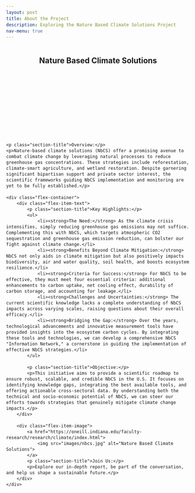```yaml
---
layout: post
title: About the Project
description: Exploring the Nature Based Climate Solutions Project
nav-menu: true
---
```


<html>
<head>
  <style>
    .flex-container {
      display: flex;
      justify-content: space-between;
      align-items: start; /* change from center to start to align at the top */
    }

    .flex-item-text {
      flex: 1;
      padding-right: 20px;
    }
    
    .flex-item-image {
      flex: 1;
    }

    .flex-item-image a img {
      max-width: 100%;
      height: auto;
    }

    .section-title {
      font-weight: bold;
      margin-top: 20px;
      margin-bottom: 10px;
    }

    /* Control banner height */
    #banner {
      height: 250px; /* You can adjust this value */
      overflow: hidden;
    }

    /* Space between bullet points and bold titles */
    ul li {
      margin-bottom: 10px;
    }
    
    ul li strong {
      font-weight: bold;
    }

  </style>
</head>
<body>
    <!-- Banner -->
    <section id="banner" class="major">
        <div class="inner">
            <header class="major">
                <h1>Nature Based Climate Solutions</h1>
            </header>
            <div class="content">
                <ul class="actions">
                </ul>
            </div>
        </div>
    </section>

    <p class="section-title">Overview:</p>
    <p>Nature-based climate solutions (NbCS) offer a promising avenue to combat climate change by leveraging natural processes to reduce greenhouse gas concentrations. These strategies include reforestation, climate-smart agriculture, and wetland restoration. Despite garnering significant bipartisan support and private sector interest, the scientific frameworks guiding NbCS implementation and monitoring are yet to be fully established.</p>

    <div class="flex-container">
        <div class="flex-item-text">
            <p class="section-title">Key Highlights:</p>
            <ul>
                <li><strong>The Need:</strong> As the climate crisis intensifies, simply reducing greenhouse gas emissions may not suffice. Complementing this with NbCS, which targets atmospheric CO2 sequestration and greenhouse gas emission reduction, can bolster our fight against climate change.</li>
                <li><strong>Benefits Beyond Climate Mitigation:</strong> NbCS not only aids in climate mitigation but also positively impacts biodiversity, air and water quality, soil health, and boosts ecosystem resilience.</li>
                <li><strong>Criteria for Success:</strong> For NbCS to be effective, they must meet four essential criteria: additional enhancements to carbon uptake, net cooling effect, durability of carbon storage, and accounting for leakage.</li>
                <li><strong>Challenges and Uncertainties:</strong> The current scientific knowledge lacks a complete understanding of NbCS impacts across varying scales, raising questions about their overall efficacy.</li>
                <li><strong>Bridging the Gap:</strong> Over the years, technological advancements and innovative measurement tools have provided insights into the ecosystem carbon cycles. By integrating these tools and technologies, we can develop a comprehensive NbCS "Information Network," a cornerstone in guiding the implementation of effective NbCS strategies.</li>
            </ul>
            
            <p class="section-title">Objective:</p>
            <p>This initiative aims to provide a scientific roadmap to ensure robust, scalable, and credible NbCS in the U.S. It focuses on identifying knowledge gaps, integrating the best available tools, and offering actionable cross-sectoral data. By understanding both the technical and socio-economic potential of NbCS, we can steer our efforts towards strategies that genuinely mitigate climate change impacts.</p>
        </div>

        <div class="flex-item-image">
            <a href="https://oneill.indiana.edu/faculty-research/research/climate/index.html">
                <img src="images/nbcs.jpg" alt="Nature Based Climate Solutions">
            </a>
            <p class="section-title">Join Us:</p>
            <p>Explore our in-depth report, be part of the conversation, and help us shape a sustainable future.</p>
        </div>
    </div>
</body>
</html>
